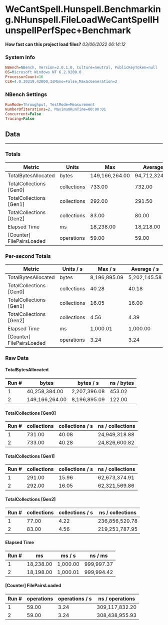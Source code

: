 ﻿# WeCantSpell.Hunspell.Benchmarking.NHunspell.FileLoadWeCantSpellHunspellPerfSpec+Benchmark
__How fast can this project load files?__
_03/06/2022 06:14:12_
### System Info
```ini
NBench=NBench, Version=2.0.1.0, Culture=neutral, PublicKeyToken=null
OS=Microsoft Windows NT 6.2.9200.0
ProcessorCount=16
CLR=4.0.30319.42000,IsMono=False,MaxGcGeneration=2
```

### NBench Settings
```ini
RunMode=Throughput, TestMode=Measurement
NumberOfIterations=2, MaximumRunTime=00:00:01
Concurrent=False
Tracing=False
```

## Data
-------------------

### Totals
|          Metric |           Units |             Max |         Average |             Min |          StdDev |
|---------------- |---------------- |---------------- |---------------- |---------------- |---------------- |
|TotalBytesAllocated |           bytes |  149,166,264.00 |   94,712,324.00 |   40,258,384.00 |   77,009,500.47 |
|TotalCollections [Gen0] |     collections |          733.00 |          732.00 |          731.00 |            1.41 |
|TotalCollections [Gen1] |     collections |          292.00 |          291.50 |          291.00 |            0.71 |
|TotalCollections [Gen2] |     collections |           83.00 |           80.00 |           77.00 |            4.24 |
|    Elapsed Time |              ms |       18,238.00 |       18,218.00 |       18,198.00 |           28.28 |
|[Counter] FilePairsLoaded |      operations |           59.00 |           59.00 |           59.00 |            0.00 |

### Per-second Totals
|          Metric |       Units / s |         Max / s |     Average / s |         Min / s |      StdDev / s |
|---------------- |---------------- |---------------- |---------------- |---------------- |---------------- |
|TotalBytesAllocated |           bytes |    8,196,895.09 |    5,202,145.58 |    2,207,396.08 |    4,235,215.36 |
|TotalCollections [Gen0] |     collections |           40.28 |           40.18 |           40.08 |            0.14 |
|TotalCollections [Gen1] |     collections |           16.05 |           16.00 |           15.96 |            0.06 |
|TotalCollections [Gen2] |     collections |            4.56 |            4.39 |            4.22 |            0.24 |
|    Elapsed Time |              ms |        1,000.01 |        1,000.00 |        1,000.00 |            0.00 |
|[Counter] FilePairsLoaded |      operations |            3.24 |            3.24 |            3.24 |            0.01 |

### Raw Data
#### TotalBytesAllocated
|           Run # |           bytes |       bytes / s |      ns / bytes |
|---------------- |---------------- |---------------- |---------------- |
|               1 |   40,258,384.00 |    2,207,396.08 |          453.02 |
|               2 |  149,166,264.00 |    8,196,895.09 |          122.00 |

#### TotalCollections [Gen0]
|           Run # |     collections | collections / s |ns / collections |
|---------------- |---------------- |---------------- |---------------- |
|               1 |          731.00 |           40.08 |   24,949,318.88 |
|               2 |          733.00 |           40.28 |   24,826,600.82 |

#### TotalCollections [Gen1]
|           Run # |     collections | collections / s |ns / collections |
|---------------- |---------------- |---------------- |---------------- |
|               1 |          291.00 |           15.96 |   62,673,374.91 |
|               2 |          292.00 |           16.05 |   62,321,569.86 |

#### TotalCollections [Gen2]
|           Run # |     collections | collections / s |ns / collections |
|---------------- |---------------- |---------------- |---------------- |
|               1 |           77.00 |            4.22 |  236,856,520.78 |
|               2 |           83.00 |            4.56 |  219,251,787.95 |

#### Elapsed Time
|           Run # |              ms |          ms / s |         ns / ms |
|---------------- |---------------- |---------------- |---------------- |
|               1 |       18,238.00 |        1,000.00 |      999,997.37 |
|               2 |       18,198.00 |        1,000.01 |      999,994.42 |

#### [Counter] FilePairsLoaded
|           Run # |      operations |  operations / s | ns / operations |
|---------------- |---------------- |---------------- |---------------- |
|               1 |           59.00 |            3.24 |  309,117,832.20 |
|               2 |           59.00 |            3.24 |  308,438,955.93 |


